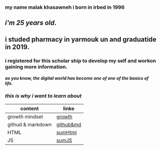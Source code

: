 ### my name malak khasawneh i born in irbed in 1996
## **_i'm 25 years old_**.
## **i studed pharmacy in yarmouk un and graduatide in 2019.**
### i registered for this scholar ship to develop my self and workon gaining more information.
#### *as you know, the digital world has become one of one of the basics of life.* 

### _this is why i want to learn about_

content |  linke
------------ | -------------
growth mindset |[growth](https://malakkhasawneh2.github.io/reading-notes/one)
githud & markdown |[github&md](https://github.com/malakkhasawneh2/reading-notes/blob/main/summarize1.md)
HTML |[sumHtml](https://malakkhasawneh2.github.io/reading-notes/hhhh)
JS |[sumJS](https://malakkhasawneh2.github.io/reading-notes/jssumm)




